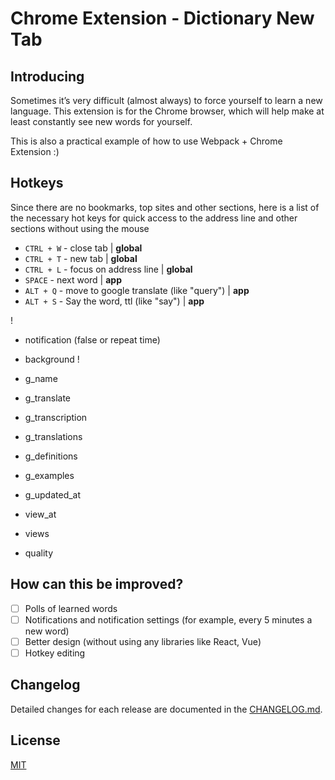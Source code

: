 # Chrome Extension - Dictionary New Tab

## Introducing

Sometimes it’s very difficult (almost always) to force yourself to learn a new language.
This extension is for the Chrome browser, which will help make at least constantly see new words for yourself.

This is also a practical example of how to use Webpack + Chrome Extension :)

## Hotkeys

Since there are no bookmarks, top sites and other sections, here is a list of the necessary hot keys
for quick access to the address line and other sections without using the mouse

- `CTRL + W` - close tab | **global**
- `CTRL + T` - new tab | **global**
- `CTRL + L` - focus on address line | **global**
- `SPACE` - next word | **app**
- `ALT + Q` - move to google translate (like "query") | **app**
- `ALT + S` - Say the word, ttl (like "say") | **app**

!
- notification (false or repeat time)
- background
!

- g_name
- g_translate
- g_transcription
- g_translations
- g_definitions
- g_examples
- g_updated_at

- view_at
- views
- quality

## How can this be improved?

- [ ] Polls of learned words
- [ ] Notifications and notification settings (for example, every 5 minutes a new word)
- [ ] Better design (without using any libraries like React, Vue)
- [ ] Hotkey editing

## Changelog

Detailed changes for each release are documented in the [CHANGELOG.md](https://github.com/Alexeykhr/dictionary-new-tab/blob/master/CHANGELOG.md).

## License

[MIT](https://opensource.org/licenses/MIT)
